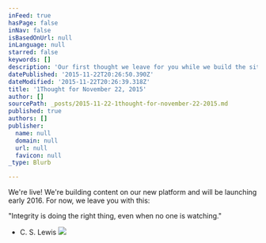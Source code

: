 ```yaml
---
inFeed: true
hasPage: false
inNav: false
isBasedOnUrl: null
inLanguage: null
starred: false
keywords: []
description: 'Our first thought we leave for you while we build the site!'
datePublished: '2015-11-22T20:26:50.390Z'
dateModified: '2015-11-22T20:26:39.318Z'
title: '1Thought for November 22, 2015'
author: []
sourcePath: _posts/2015-11-22-1thought-for-november-22-2015.md
published: true
authors: []
publisher:
  name: null
  domain: null
  url: null
  favicon: null
_type: Blurb

---
```

We're live! We're building content on our new platform and will be launching early 2016\. For now, we leave you with this:

"Integrity is doing the right thing, even when no one is watching."

- C. S. Lewis
![](https://the-grid-user-content.s3-us-west-2.amazonaws.com/39b58ebb-c998-4b8e-bfc3-7bb1e1abef6a.jpg)